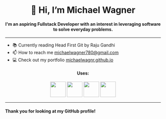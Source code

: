 <h1 align="center">👋 Hi, I’m Michael Wagner</h1>
<h4 align="center">I'm an aspiring Fullstack Developer with an interest in leveraging software to solve everyday problems.</h3>
<hr/>

  - 📚 Currently reading Head First Git by Raju Gandhi
  - 📫 How to reach me <a href="mailto:michaelwagner780@gmail.com" target="blank">michaelwagner780@gmail.com</a></li>
  - 💻 Check out my portfolio [michaelwagnr.github.io](https://michaelwagnr.github.io)


<h4 align="center">Uses:</h4>

<div align="center">
<img width="50" src="https://cdn.jsdelivr.net/gh/devicons/devicon/icons/html5/html5-plain-wordmark.svg" /> 
<img width="50" src="https://cdn.jsdelivr.net/gh/devicons/devicon/icons/css3/css3-plain-wordmark.svg" />
<img width="50" src="https://cdn.jsdelivr.net/gh/devicons/devicon/icons/javascript/javascript-original.svg" />
<img width="50" src="https://cdn.jsdelivr.net/gh/devicons/devicon/icons/react/react-original.svg" /> 
</div>

<hr/>

<h4>Thank you for looking at my GitHub profile!</h4>       

